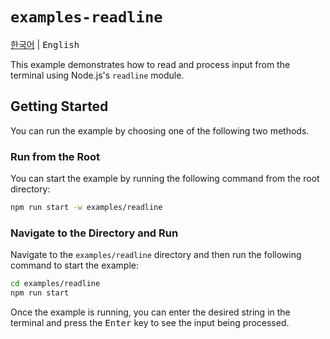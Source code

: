 # `examples-readline`

<kbd>[한국어](README.md)</kbd> | <kbd>English</kbd>

This example demonstrates how to read and process input from the terminal using Node.js's `readline` module.

## Getting Started

You can run the example by choosing one of the following two methods.

### Run from the Root

You can start the example by running the following command from the root directory:

```sh
npm run start -w examples/readline
```

### Navigate to the Directory and Run

Navigate to the `examples/readline` directory and then run the following command to start the example:

```sh
cd examples/readline
npm run start
```

Once the example is running, you can enter the desired string in the terminal and press the <kbd>Enter</kbd> key to see the input being processed.
